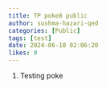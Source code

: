 ```yaml
---
title: TP poke8 public
author: sushma-hazari-qed
categories: [Public]
tags: [test]
date: 2024-06-10 02:06:20 
likes: 0
---
```


1. Testing poke 